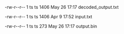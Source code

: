 -rw-r--r-- 1 ts ts 1406 May 26 17:17 decoded_output.txt

-rw-r--r-- 1 ts ts 1406 Apr  9 17:52 input.txt

-rw-r--r-- 1 ts ts  273 May 26 17:17 output.bin
